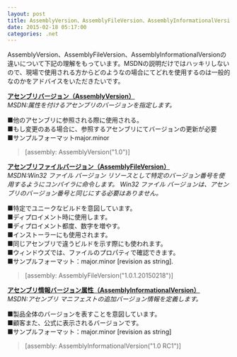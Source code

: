 ```yaml
---
layout: post
title: AssemblyVersion、AssemblyFileVersion、AssemblyInformationalVersionの違いについて
date: 2015-02-18 05:17:00
categories: .net
---
```

<!-- {% raw %} -->
<p>AssemblyVersion、AssemblyFileVersion、AssemblyInformationalVersionの違いについて下記の理解をもっています。MSDNの説明だけではハッキリしないので、現場で使用される方からどのようなの場合にてどれを使用するのは一般的なのかをアドバイスをいただきたいです。</p>

<p><strong><a href="https://msdn.microsoft.com/ja-jp/library/system.reflection.assemblyversionattribute.aspx" rel="nofollow">アセンブリバージョン（AssemblyVersion）</a></strong><br>
<em>MSDN:属性を付けるアセンブリのバージョンを指定します。</em></p>

<p>■他のアセンブリに参照される際に使用される。<br>
■もし変更のある場合に、参照するアセンブリにてバージョンの更新が必要<br>
■サンプルフォーマットmajor.minor</p>

<blockquote>
  <p>[assembly: AssemblyVersion("1.0")]</p>
</blockquote>

<p><strong><a href="https://msdn.microsoft.com/ja-jp/library/system.reflection.assemblyfileversionattribute.aspx" rel="nofollow">アセンブリファイルバージョン（AssemblyFileVersion）</a></strong><br>
<em>MSDN:Win32 ファイル バージョン リソースとして特定のバージョン番号を使用するようにコンパイラに命令します。 Win32 ファイル バージョンは、アセンブリのバージョン番号と同じにする必要はありません。</em></p>

<p>■特定でユニークなビルドを意図しています。<br>
■ディプロイメント時に使用します。<br>
■ディプロイメント都度、数字を増やす。<br>
■インストーラーにも使用されます。<br>
■同じアセンブリで違うビルドを示す際にも使われます。<br>
■ウィンドウズでは、ファイルのプロパティで確認できます。<br>
■サンプルフォーマット：major.minor [revision as string].</p>

<blockquote>
  <p>[assembly: AssemblyFileVersion("1.0.1.20150218")]</p>
</blockquote>

<p><strong><a href="https://msdn.microsoft.com/ja-jp/library/system.reflection.assemblyinformationalversionattribute.aspx" rel="nofollow">アセンブリ情報バージョン属性（AssemblyInformationalVersion）</a></strong><br>
<em>MSDN:アセンブリ マニフェストの追加バージョン情報を定義します。</em></p>

<p>■製品全体のバージョンを表すことを意図しています。<br>
■顧客また、公式に表示されるバージョンです。<br>
■サンプルフォーマット：major.minor [revision as string]</p>

<blockquote>
  <p>[assembly: AssemblyInformationalVersion("1.0 RC1")]</p>
</blockquote>
<!-- {% endraw %} -->

